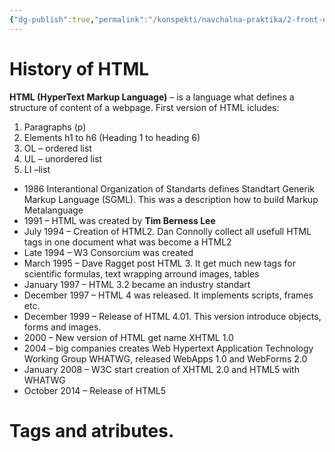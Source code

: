 ```yaml
---
{"dg-publish":true,"permalink":"/konspekti/navchalna-praktika/2-front-end-basics/2-html-introduction/"}
---
```


# History of HTML
**HTML (HyperText Markup Language)** – is a language what defines a structure of content of a webpage.
First version of HTML icludes: 
1. Paragraphs (p)
2.  Elements h1 to h6 (Heading 1 to heading 6)
3. OL – ordered list
4. UL – unordered list
5. LI –list
- 1986 Interantional Organization of Standarts defines Standtart Generik Markup Language (SGML). This was a description how to build Markup Metalanguage
- 1991 – HTML was created by **Tim Berness Lee** 
- July 1994 – Creation of HTML2. Dan Connolly collect all usefull HTML tags in one document what was become a HTML2
- Late 1994 – W3 Consorcium was created
- March 1995 – Dave Ragget post HTML 3. It get much new tags for scientific formulas, text wrapping arround images, tables 
- January 1997 – HTML 3.2 became an industry standart
- December 1997 – HTML 4 was released. It implements scripts, frames etc.
- December 1999 – Release of HTML 4.01. This version introduce objects, forms and images.
- 2000 – New version of HTML get name XHTML 1.0
- 2004 – big companies creates Web Hypertext Application Technology Working Group WHATWG, released WebApps 1.0 and WebForms 2.0
- January 2008 – W3C start creation of XHTML 2.0 and HTML5 with WHATWG
- October 2014 – Release of HTML5
# Tags and atributes. 

